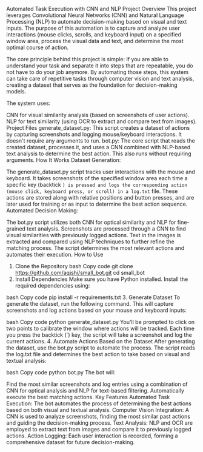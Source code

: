 Automated Task Execution with CNN and NLP
Project Overview
This project leverages Convolutional Neural Networks (CNN) and Natural Language Processing (NLP) to automate decision-making based on visual and text inputs. The purpose of this automation is to capture and analyze user interactions (mouse clicks, scrolls, and keyboard input) on a specified window area, process the visual data and text, and determine the most optimal course of action.

The core principle behind this project is simple: If you are able to understand your task and separate it into steps that are repeatable, you do not have to do your job anymore. By automating those steps, this system can take care of repetitive tasks through computer vision and text analysis, creating a dataset that serves as the foundation for decision-making models.

The system uses:

CNN for visual similarity analysis (based on screenshots of user actions).
NLP for text similarity (using OCR to extract and compare text from images).
Project Files
generate_dataset.py: This script creates a dataset of actions by capturing screenshots and logging mouse/keyboard interactions. It doesn't require any arguments to run.
bot.py: The core script that reads the created dataset, processes it, and uses a CNN combined with NLP-based text analysis to determine the best action. This also runs without requiring arguments.
How It Works
Dataset Generation:

The generate_dataset.py script tracks user interactions with the mouse and keyboard.
It takes screenshots of the specified window area each time a specific key (backtick `) is pressed and logs the corresponding action (mouse click, keyboard press, or scroll) in a log.txt` file.
These actions are stored along with relative positions and button presses, and are later used for training or as input to determine the best action sequence.
Automated Decision Making:

The bot.py script utilizes both CNN for optical similarity and NLP for fine-grained text analysis.
Screenshots are processed through a CNN to find visual similarities with previously logged actions.
Text in the images is extracted and compared using NLP techniques to further refine the matching process.
The script determines the most relevant actions and automates their execution.
How to Use
1. Clone the Repository
bash
Copy code
git clone https://github.com/aqjshi/small_bot.git
cd small_bot
2. Install Dependencies
Make sure you have Python installed. Install the required dependencies using:

bash
Copy code
pip install -r requirements.txt
3. Generate Dataset
To generate the dataset, run the following command. This will capture screenshots and log actions based on your mouse and keyboard inputs:

bash
Copy code
python generate_dataset.py
You'll be prompted to click on two points to calibrate the window where actions will be tracked.
Each time you press the backtick (`) key, the script will take a screenshot and log the current actions.
4. Automate Actions Based on the Dataset
After generating the dataset, use the bot.py script to automate the process. The script reads the log.txt file and determines the best action to take based on visual and textual analysis:

bash
Copy code
python bot.py
The bot will:

Find the most similar screenshots and log entries using a combination of CNN for optical analysis and NLP for text-based filtering.
Automatically execute the best matching actions.
Key Features
Automated Task Execution: The bot automates the process of determining the best actions based on both visual and textual analysis.
Computer Vision Integration: A CNN is used to analyze screenshots, finding the most similar past actions and guiding the decision-making process.
Text Analysis: NLP and OCR are employed to extract text from images and compare it to previously logged actions.
Action Logging: Each user interaction is recorded, forming a comprehensive dataset for future decision-making.

